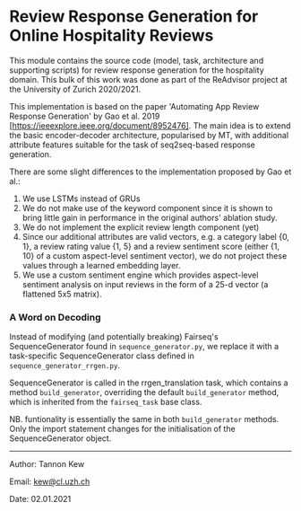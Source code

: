 # Review Response Generation for Online Hospitality Reviews

This module contains the source code (model, task, architecture and
supporting scripts) for review response generation for the hospitality domain. This
bulk of this work was done as part of the ReAdvisor project
at the University of Zurich 2020/2021. 

This implementation is based on the paper 'Automating App
Review Response Generation' by Gao et al. 2019
[https://ieeexplore.ieee.org/document/8952476]. The main
idea is to extend the basic encoder-decoder architecture,
popularised by MT, with additional attribute features
suitable for the task of seq2seq-based response generation.

There are some slight differences to the implementation proposed by
Gao et al.:

1. We use LSTMs instead of GRUs
2. We do not make use of the keyword component since it is
   shown to bring little gain in performance in the original
   authors' ablation study.
3. We do not implement the explicit review length component (yet)
4. Since our additional attributes are valid vectors, e.g. a
   category label {0, 1}, a review rating value {1, 5} and a
   review sentiment score (either {1, 10} of a custom
   aspect-level sentiment vector), we do not project these
   values through a learned embedding layer.
5. We use a custom sentiment engine which provides
   aspect-level sentiment analysis on input reviews in the
   form of a 25-d vector (a flattened 5x5 matrix).



### A Word on Decoding

Instead of modifying (and potentially breaking) Fairseq's
SequenceGenerator found in `sequence_generator.py`, we
replace it with a task-specific SequenceGenerator class
defined in `sequence_generator_rrgen.py`.

SequenceGenerator is called in the rrgen_translation task,
which contains a method `build_generator`, overriding the
default `build_generator` method, which is inherited from
the `fairseq_task` base class.

NB. funtionality is essentially the same in both
`build_generator` methods. Only the import statement changes
for the initialisation of the SequenceGenerator object.

---

Author: Tannon Kew

Email: kew@cl.uzh.ch

Date: 02.01.2021